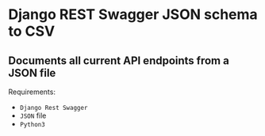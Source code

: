 # Django REST Swagger JSON schema to CSV
## Documents all current API endpoints from a JSON file

Requirements:
 
 - `Django Rest Swagger`
 - `JSON` file 
 - `Python3`



